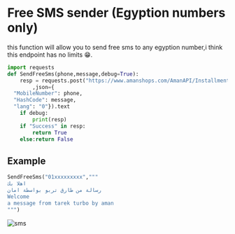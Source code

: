 # Free SMS sender (Egyption numbers only)
this function will allow you to send free sms to any egyption number,i think this endpoint has no limits 😁.
```python
import requests
def SendFreeSms(phone,message,debug=True):
    resp = requests.post("https://www.amanshops.com/AmanAPI/Installment/CreateOTP/"
        ,json={
  "MobileNumber": phone,
  "HashCode": message,
  "lang": "0"}).text
    if debug:
        print(resp)
    if "Success" in resp:
        return True
    else:return False
```
## Example
```python 
SendFreeSms("01xxxxxxxxx","""
اهلا بك 
رسالة من طارق تربو بواسطة امان
Welcome 
a message from tarek turbo by aman
""")
```
![sms](https://user-images.githubusercontent.com/74266531/178124124-ed0c6946-598b-4557-96d9-1386237151c0.jpg)
